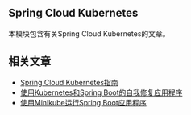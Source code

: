 ## Spring Cloud Kubernetes

本模块包含有关Spring Cloud Kubernetes的文章。

## 相关文章

+ [Spring Cloud Kubernetes指南](docs/SpringCloud-Kubernetes指南.md)
+ [使用Kubernetes和Spring Boot的自我修复应用程序](docs/使用Kubernetes和SpringBoot的自我修复应用程序.md)
+ [使用Minikube运行Spring Boot应用程序](docs/使用Minikube运行SpringBoot应用程序.md)